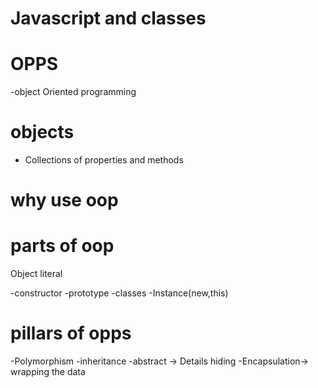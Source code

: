 # Javascript and classes

# OPPS
-object Oriented programming

# objects

- Collections of properties and methods

# why use oop

# parts of oop
Object literal

-constructor
-prototype
-classes
-Instance(new,this)

# pillars of opps
-Polymorphism
-inheritance
-abstract -> Details hiding
-Encapsulation-> wrapping the data 